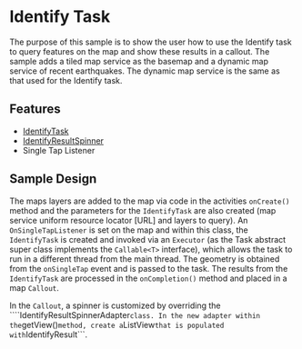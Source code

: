 # Identify Task
The purpose of this sample is to show the user how to use the Identify task to query features on the map and show these results in a callout. The sample adds a tiled map service as the basemap and a dynamic map service of recent earthquakes. The dynamic map service is the same as that used for the Identify task.

## Features
* [IdentifyTask](https://developers.arcgis.com/en/android/api-reference/reference/com/esri/core/tasks/ags/identify/IdentifyTask.html)
* [IdentifyResultSpinner](https://developers.arcgis.com/en/android/api-reference/reference/com/esri/android/action/IdentifyResultSpinner.html)
* Single Tap Listener

## Sample Design
The maps layers are added to the map via code in the activities ```onCreate()``` method and the parameters for the ```IdentifyTask``` are also created (map service uniform resource locator [URL] and layers to query). An ```OnSingleTapListener``` is set on the map and within this class, the ```IdentifyTask``` is created and invoked via an ```Executor``` (as the Task abstract super class implements the ```Callable<T>``` interface), which allows the task to run in a different thread from the main thread. The geometry is obtained from the ```onSingleTap``` event and is passed to the task. The results from the ```IdentifyTask``` are processed in the ```onCompletion()``` method and placed in a map ```Callout```.

In the ```Callout```, a spinner is customized by overriding the ````IdentifyResultSpinnerAdapter``` class. In the new adapter within the ```getView()``` method, create a ```ListView``` that is populated with ```IdentifyResult```.

